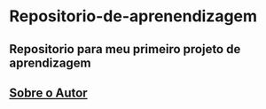 # Repositorio-de-aprenendizagem
## Repositorio para meu primeiro projeto de aprendizagem
## [Sobre o Autor](https://www.linkedin.com/in/andr%C3%A9-c-040a0558/)
